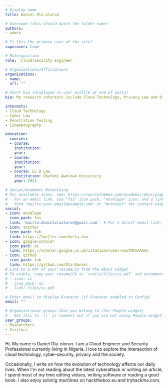 ```yaml
---
# Display name
title: Daniel Ola-olorun

# Username (this should match the folder name)
authors:
- admin

# Is this the primary user of the site?
superuser: true

# Role/position
role:  Cloud/Security Engineer

# Organizations/Affiliations
organizations:
- name: 
  url: ""

# Short bio (displayed in user profile at end of posts)
bio: My research interests include Cloud Technology, Privacy Law and Offensive Cyber-Security.

interests:
- Cloud Technology
- Cyber Law
- Penetration Testing
- Cinematography

education:
  courses:
  - course: 
    institution:
    year:
  - course:
    institution:
    year:
  - course: LL.B Law
    institution: Obafemi Awolowo University
    year: 2021

# Social/Academic Networking
# For available icons, see: https://sourcethemes.com/academic/docs/page-builder/#icons
#   For an email link, use "fas" icon pack, "envelope" icon, and a link in the
#   form "mailto:your-email@example.com" or "#contact" for contact widget.
social:
- icon: envelope
  icon_pack: fas
  link: 'mailto:danielolaolorun@gmail.com'  # For a direct email link, use "mailto:test@example.org".
- icon: twitter
  icon_pack: fab
  link: https://twitter.com/horla_dan
- icon: google-scholar
  icon_pack: ai
  link: https://scholar.google.co.uk/citations?user=sIwtMXoAAAAJ
- icon: github
  icon_pack: fab
  link: https://github.com/Ola-Daniel
# Link to a PDF of your resume/CV from the About widget.
# To enable, copy your resume/CV to `static/files/cv.pdf` and uncomment the lines below.
# - icon: cv
#   icon_pack: ai
#   link: files/cv.pdf

# Enter email to display Gravatar (if Gravatar enabled in Config)
email: ""

# Organizational groups that you belong to (for People widget)
#   Set this to `[]` or comment out if you are not using People widget.
user_groups:
- Researchers
- Visitors
---
```


Hi, My name is Daniel Ola-olorun. I am a Cloud Engineer and Security Professional currently living in Nigeria. I love to explore the intersection of cloud technology, cyber-security, privacy and the society.

Occasionally, I write on how the evolution of technology affects our daily lives. When I'm not reading about the latest cyberattack or writing an article, I spend most of my time editing vidoes, writing software or reading a good book. I also enjoy solving machines on hackthebox.eu and tryhackme.com. 
